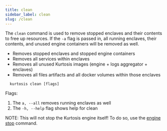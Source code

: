 ```yaml
---
title: clean
sidebar_label: clean
slug: /clean
---
```


The `clean` command is used to remove stopped enclaves and their contents to free up resources. If the `-a` flag is passed in, all running enclaves, their contents, and unused engine containers will be removed as well.

- Removes stopped enclaves and stopped engine containers
- Removes all services within enclaves
- Removes all unused Kurtosis images (engine + logs aggregator + enclaves)
- Removes all files artifacts and all docker volumes within those enclaves
```
  kurtosis clean [flags]
```
Flags:
1. The `a, --all` removes running enclaves as well
2. The `-h, --help` flag shows help for clean


NOTE: This will not stop the Kurtosis engine itself! To do so, use the [engine stop](./engine-stop.md) command.
